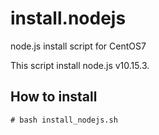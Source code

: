 install.nodejs
==============

node.js install script for CentOS7

This script install node.js v10.15.3.

How to install
--------------

	# bash install_nodejs.sh
